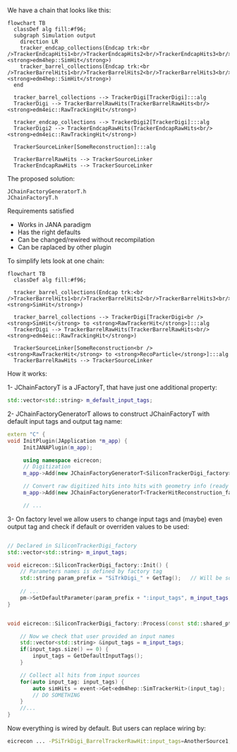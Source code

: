 
We have a chain that looks like this: 

```mermaid
flowchart TB
  classDef alg fill:#f96;
  subgraph Simulation output
    direction LR
    tracker_endcap_collections(Endcap trk:<br />TrackerEndcapHits1<br/>TrackerEndcapHits2<br/>TrackerEndcapHits3<br/><strong>edm4hep::SimHit</strong>)
    tracker_barrel_collections(Endcap trk:<br />TrackerBarrelHits1<br/>TrackerBarrelHits2<br/>TrackerBarrelHits3<br/><strong>edm4hep::SimHit</strong>)
  end
  
  tracker_barrel_collections --> TrackerDigi[TrackerDigi]:::alg
  TrackerDigi --> TrackerBarrelRawHits(TrackerBarrelRawHits<br/><strong>edm4eic::RawTrackingHit</strong>)
    
  tracker_endcap_collections --> TrackerDigi2[TrackerDigi]:::alg
  TrackerDigi2 --> TrackerEndcapRawHits(TrackerEndcapRawHits<br/><strong>edm4eic::RawTrackingHit</strong>)
  
  TrackerSourceLinker[SomeReconstruction]:::alg
  
  TrackerBarrelRawHits --> TrackerSourceLinker
  TrackerEndcapRawHits --> TrackerSourceLinker  
```


The proposed solution: 

```
JChainFactoryGeneratorT.h
JChainFactoryT.h
```

Requirements satisfied

- Works in JANA paradigm
- Has the right defaults
- Can be changed/rewired without recompilation
- Can be raplaced by other plugin


To simplify lets look at one chain: 


```mermaid
flowchart TB
  classDef alg fill:#f96;
  
  tracker_barrel_collections(Endcap trk:<br />TrackerBarrelHits1<br/>TrackerBarrelHits2<br/>TrackerBarrelHits3<br/><strong>SimHit</strong>)
  
  tracker_barrel_collections --> TrackerDigi[TrackerDigi<br /><strong>SimHit</strong> to <strong>RawTrackerHit</strong>]:::alg
  TrackerDigi --> TrackerBarrelRawHits(TrackerBarrelRawHits<br/><strong>edm4eic::RawTrackingHit</strong>)
    
  TrackerSourceLinker[SomeReconstruction<br /><strong>RawTrackerHit</strong> to <strong>RecoParticle</strong>]:::alg  
  TrackerBarrelRawHits --> TrackerSourceLinker
```


How it works: 

1- JChainFactoryT is a JFactoryT, that have just one additional property: 

```c++
std::vector<std::string> m_default_input_tags;
```
  
2- JChainFactoryGeneratorT allows to construct JChainFactoryT with default input tags and output tag name: 

 ```c++
 extern "C" {
 void InitPlugin(JApplication *m_app) {
      InitJANAPlugin(m_app);

      using namespace eicrecon;
      // Digitization
      m_app->Add(new JChainFactoryGeneratorT<SiliconTrackerDigi_factory>({"TrackerBarrelHits1", "TrackerBarrelHits2"},"BarrelTrackerRawHit"));

      // Convert raw digitized hits into hits with geometry info (ready for tracking)
      m_app->Add(new JChainFactoryGeneratorT<TrackerHitReconstruction_factory>({"BarrelTrackerRawHit"}, "BarrelTrackerHit"));

      // ...
```

3- On factory level we allow users to change input tags and (maybe) even output tag and check if default or overriden values to be used: 

```C++

// Declared in SiliconTrackerDigi_factory
std::vector<std::string> m_input_tags;          

void eicrecon::SiliconTrackerDigi_factory::Init() {
    // Parameters names is defined by factory tag
    std::string param_prefix = "SiTrkDigi_" + GetTag();   // Will be something like SiTrkDigi_BarrelTrackerRawHit
    
    // ...
    pm->SetDefaultParameter(param_prefix + ":input_tags", m_input_tags, "Input data tag names");
}


void eicrecon::SiliconTrackerDigi_factory::Process(const std::shared_ptr<const JEvent> &event) {

    // Now we check that user provided an input names
    std::vector<std::string> &input_tags = m_input_tags;
    if(input_tags.size() == 0) {
        input_tags = GetDefaultInputTags();
    }

    // Collect all hits from input sources
    for(auto input_tag: input_tags) {
        auto simHits = event->Get<edm4hep::SimTrackerHit>(input_tag);
        // DO SOMETHING
    }
    //...
}
```

Now everything is wired by default. But users can replace wiring by: 

```sh
eicrecon ... -PSiTrkDigi_BarrelTrackerRawHit:input_tags=AnotherSource1,AnotherHitSource2 
```
